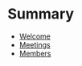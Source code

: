 # Summary

- [Welcome](./README.md)
- [Meetings](./meetings/README.md)
- [Members](./members/README.md)

